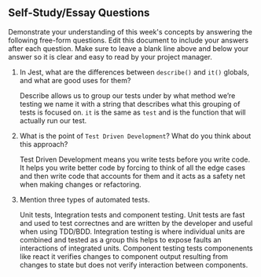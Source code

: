 ## Self-Study/Essay Questions

Demonstrate your understanding of this week's concepts by answering the following free-form questions. Edit this document to include your answers after each question. Make sure to leave a blank line above and below your answer so it is clear and easy to read by your project manager.

1. In Jest, what are the differences between `describe()` and `it()` globals, and what are good uses for them?

     Describe allows us to group our tests under by what method we’re testing we name it with a string that describes what this grouping of tests is focused on. `it` is the same as `test` and is the function that will actually run our test.

2. What is the point of `Test Driven Development`? What do you think about this approach?

    Test Driven Development means you write tests before you write code. It helps you write better code by forcing to think of all the edge cases and then write code that accounts for them and it acts as a safety net when making changes or refactoring.

3. Mention three types of automated tests.

    Unit tests, Integration tests and component testing.
    Unit tests are fast and used to test correctnes and are written by the developer and useful when using TDD/BDD.
    Integration testing is where individual units are combined and tested as a group this helps to expose faults an interactions of integrated units. Component testing tests componenents like react it verifies changes to component output resulting from changes to state but does not verify interaction between components.